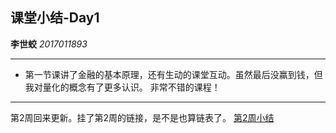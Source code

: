 ## 课堂小结-Day1
**李世蛟**  *2017011893*

----

- 第一节课讲了金融的基本原理，还有生动的课堂互动。虽然最后没赢到钱，但我对量化的概念有了更多认识。
非常不错的课程！

----

第2周回来更新。挂了第2周的链接，是不是也算链表了。
[第2周小结](./1893-Day2.md)
